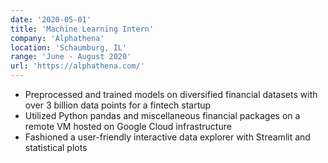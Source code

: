 ```yaml
---
date: '2020-05-01'
title: 'Machine Learning Intern'
company: 'Alphathena'
location: 'Schaumburg, IL'
range: 'June - August 2020'
url: 'https://alphathena.com/'
---
```


- Preprocessed and trained models on diversified financial datasets with over 3 billion data points for a fintech startup
- Utilized Python pandas and miscellaneous financial packages on a remote VM hosted on Google Cloud infrastructure
- Fashioned a user-friendly interactive data explorer with Streamlit and statistical plots

